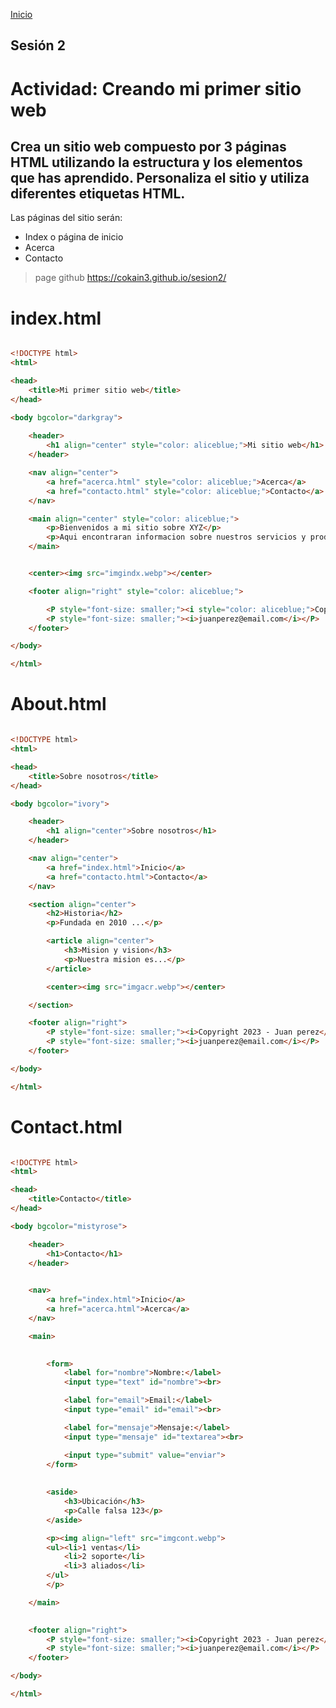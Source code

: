 <!-- No borrar o modificar -->
[Inicio](./index.md)

## Sesión 2


<!-- Su documentación aquí -->

# Actividad: Creando mi primer sitio web
## Crea un sitio web compuesto por 3 páginas HTML utilizando la estructura y los elementos que has aprendido. Personaliza el sitio y utiliza diferentes etiquetas HTML.

Las páginas del sitio serán:

- Index o página de inicio
- Acerca
- Contacto

> page github
> https://cokain3.github.io/sesion2/


# index.html

~~~html

<!DOCTYPE html>
<html>

<head>
    <title>Mi primer sitio web</title>
</head>

<body bgcolor="darkgray">
    
    <header>
        <h1 align="center" style="color: aliceblue;">Mi sitio web</h1>
    </header>

    <nav align="center">
        <a href="acerca.html" style="color: aliceblue;">Acerca</a>
        <a href="contacto.html" style="color: aliceblue;">Contacto</a>
    </nav>

    <main align="center" style="color: aliceblue;">
        <p>Bienvenidos a mi sitio sobre XYZ</p>
        <p>Aqui encontraran informacion sobre nuestros servicios y productos</p>
    </main>


    <center><img src="imgindx.webp"></center>

    <footer align="right" style="color: aliceblue;">

        <P style="font-size: smaller;"><i style="color: aliceblue;">Copyright 2023 - Juan perez</i></P>
        <P style="font-size: smaller;"><i>juanperez@email.com</i></P>
    </footer>

</body>

</html>

~~~

# About.html

~~~html

<!DOCTYPE html>
<html>

<head>
    <title>Sobre nosotros</title>
</head>

<body bgcolor="ivory">

    <header>
        <h1 align="center">Sobre nosotros</h1>
    </header>

    <nav align="center">
        <a href="index.html">Inicio</a>
        <a href="contacto.html">Contacto</a>
    </nav>

    <section align="center">
        <h2>Historia</h2>
        <p>Fundada en 2010 ...</p>

        <article align="center">
            <h3>Mision y vision</h3>
            <p>Nuestra mision es...</p>
        </article>

        <center><img src="imgacr.webp"></center>

    </section>

    <footer align="right">
        <P style="font-size: smaller;"><i>Copyright 2023 - Juan perez</i></P>
        <P style="font-size: smaller;"><i>juanperez@email.com</i></P>
    </footer>

</body>

</html>


~~~

# Contact.html

~~~html

<!DOCTYPE html>
<html>

<head>
    <title>Contacto</title>
</head>

<body bgcolor="mistyrose">

    <header>
        <h1>Contacto</h1>
    </header>

    
    <nav>
        <a href="index.html">Inicio</a>
        <a href="acerca.html">Acerca</a>
    </nav>

    <main>

        
        <form>
            <label for="nombre">Nombre:</label>
            <input type="text" id="nombre"><br>

            <label for="email">Email:</label>
            <input type="email" id="email"><br>

            <label for="mensaje">Mensaje:</label>
            <input type="mensaje" id="textarea"><br>

            <input type="submit" value="enviar">
        </form>
        
        
        <aside>
            <h3>Ubicación</h3>
            <p>Calle falsa 123</p>
        </aside>

        <p><img align="left" src="imgcont.webp">
        <ul><li>1 ventas</li>
            <li>2 soporte</li>
            <li>3 aliados</li>
        </ul>
        </p>

    </main>

    
    <footer align="right">
        <P style="font-size: smaller;"><i>Copyright 2023 - Juan perez</i></P>
        <P style="font-size: smaller;"><i>juanperez@email.com</i></P>
    </footer>

</body>

</html>

~~~
